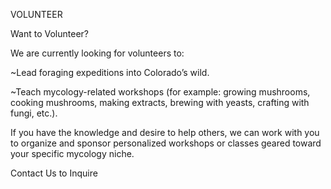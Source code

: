 VOLUNTEER

Want to Volunteer?

We are currently looking for volunteers to:

~Lead foraging expeditions into Colorado’s wild.

~Teach mycology-related workshops (for example: growing mushrooms, cooking mushrooms, making extracts, brewing with yeasts, crafting with fungi, etc.).

If you have the knowledge and desire to help others, we can work with you to organize and sponsor personalized workshops or classes geared toward your specific mycology niche.

Contact Us to Inquire